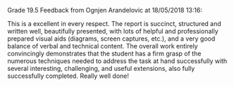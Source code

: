 Grade 19.5
Feedback from Ognjen Arandelovic at 18/05/2018 13:16:

This is a excellent in every respect. The report is succinct, structured and written well, beautifully presented, with lots of helpful and professionally prepared visual aids (diagrams, screen captures, etc.), and a very good balance of verbal and technical content. The overall work entirely convincingly demonstrates that the student has a firm grasp of the numerous techniques needed to address the task at hand successfully with several interesting, challenging, and useful extensions, also fully successfully completed. Really well done!